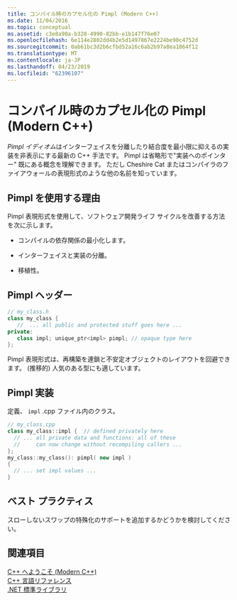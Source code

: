 ```yaml
---
title: コンパイル時のカプセル化の Pimpl (Modern C++)
ms.date: 11/04/2016
ms.topic: conceptual
ms.assetid: c3e8a90a-b328-4990-82bb-e1b147f76e07
ms.openlocfilehash: 6e114e2802dd4b2e5d1497867e2224be90c4752d
ms.sourcegitcommit: 0ab61bc3d2b6cfbd52a16c6ab2b97a8ea1864f12
ms.translationtype: MT
ms.contentlocale: ja-JP
ms.lasthandoff: 04/23/2019
ms.locfileid: "62396107"
---
```

# <a name="pimpl-for-compile-time-encapsulation-modern-c"></a>コンパイル時のカプセル化の Pimpl (Modern C++)

*Pimpl イディオム*はインターフェイスを分離したり結合度を最小限に抑えるの実装を非表示にする最新の C++ 手法です。 Pimpl は省略形で"実装へのポインター" 既にある概念を理解できます。 ただし Cheshire Cat またはコンパイラのファイアウォールの表現形式のような他の名前を知っています。

## <a name="why-use-pimpl"></a>Pimpl を使用する理由

Pimpl 表現形式を使用して、ソフトウェア開発ライフ サイクルを改善する方法を次に示します。

- コンパイルの依存関係の最小化します。

- インターフェイスと実装の分離。

- 移植性。

## <a name="pimpl-header"></a>Pimpl ヘッダー

```cpp
// my_class.h
class my_class {
   //  ... all public and protected stuff goes here ...
private:
   class impl; unique_ptr<impl> pimpl; // opaque type here
};
```

Pimpl 表現形式は、再構築を連鎖と不安定オブジェクトのレイアウトを回避できます。 (推移的) 人気のある型にも適しています。

## <a name="pimpl-implementation"></a>Pimpl 実装

定義、 `impl` .cpp ファイル内のクラス。

```cpp
// my_class.cpp
class my_class::impl {  // defined privately here
  // ... all private data and functions: all of these
  //     can now change without recompiling callers ...
};
my_class::my_class(): pimpl( new impl )
{
  // ... set impl values ...
}
```

## <a name="best-practices"></a>ベスト プラクティス

スローしないスワップの特殊化のサポートを追加するかどうかを検討してください。

## <a name="see-also"></a>関連項目

[C++ へようこそ (Modern C++)](../cpp/welcome-back-to-cpp-modern-cpp.md)<br/>
[C++ 言語リファレンス](../cpp/cpp-language-reference.md)<br/>
[.NET 標準ライブラリ](../standard-library/cpp-standard-library-reference.md)
